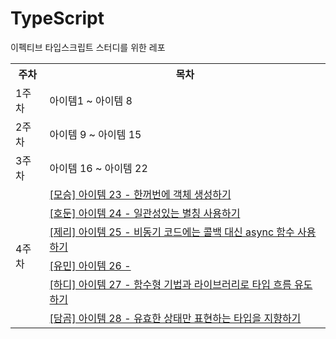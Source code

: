 # TypeScript

이펙티브 타입스크립트 스터디를 위한 레포

<table>
  <tr>
	<th>주차</th>
    <th>목차</th>
  </tr>
  <tr>
    <td rowspan="1">1주차</td>
    <td>아이템1 ~ 아이템 8</td>
  </tr>
  <tr>
    <td rowspan="1">2주차</td>
    <td>아이템 9 ~ 아이템 15</td>
  </tr>
  <tr>
    <td rowspan="1">3주차</td>
    <td>아이템 16 ~ 아이템 22</td>
  </tr>
  <tr>
    <td rowspan="6">4주차</td>
    <td><a href="https://github.com/FrontendStudySeoul/TypeScript/blob/main/4%EC%A3%BC%EC%B0%A8/moseung.md">[모승] 아이템 23 - 한꺼번에 객체 생성하기</a></td>
  </tr>
  <tr>
    <td><a href="https://github.com/FrontendStudySeoul/TypeScript/blob/main/4%EC%A3%BC%EC%B0%A8/hodun.md">[호둔] 아이템 24 - 일관성있는 별칭 사용하기</a></td>
  </tr>
  <tr>
    <td><a href="https://github.com/FrontendStudySeoul/TypeScript/blob/main/4%EC%A3%BC%EC%B0%A8/jerry.md">[제리] 아이템 25 - 비동기 코드에는 콜백 대신 async 함수 사용하기</a></td>
  </tr>
  <tr>
    <td><a href="https://github.com/FrontendStudySeoul/TypeScript/blob/main/4%EC%A3%BC%EC%B0%A8/yoomin.md">[유민] 아이템 26 - </a></td>
  </tr>
  <tr>
    <td><a href="https://github.com/FrontendStudySeoul/TypeScript/blob/main/4%EC%A3%BC%EC%B0%A8/hardy.md">[하디] 아이템 27 - 함수형 기법과 라이브러리로 타입 흐름 유도하기</a></td>
  </tr>
  <tr>
    <td><a href="https://github.com/FrontendStudySeoul/TypeScript/blob/main/4%EC%A3%BC%EC%B0%A8/damgom.md">[담곰] 아이템 28 - 유효한 상태만 표현하는 타입을 지향하기</a></td>
  </tr>
</table>
